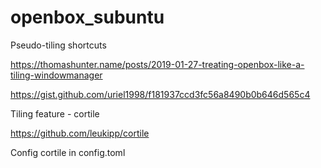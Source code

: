 # openbox_subuntu

Pseudo-tiling shortcuts

https://thomashunter.name/posts/2019-01-27-treating-openbox-like-a-tiling-windowmanager

https://gist.github.com/uriel1998/f181937ccd3fc56a8490b0b646d565c4

Tiling feature - cortile

https://github.com/leukipp/cortile

Config cortile in config.toml

